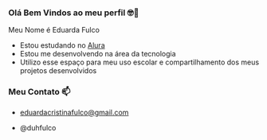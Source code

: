 ### Olá Bem Vindos ao meu perfil 🤓👋

Meu Nome é Eduarda Fulco

- Estou estudando no [Alura](https://www.alura.com.br)
- Estou me desenvolvendo na área da tecnologia
- Utilizo esse espaço para meu uso escolar e compartilhamento dos meus projetos desenvolvidos

### Meu Contato 📫 

- eduardacristinafulco@gmail.com
  
- @duhfulco
